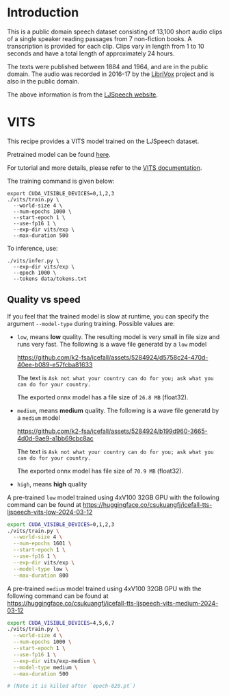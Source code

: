 # Introduction

This is a public domain speech dataset consisting of 13,100 short audio clips of a single speaker reading passages from 7 non-fiction books.
A transcription is provided for each clip.
Clips vary in length from 1 to 10 seconds and have a total length of approximately 24 hours.

The texts were published between 1884 and 1964, and are in the public domain.
The audio was recorded in 2016-17 by the [LibriVox](https://librivox.org/) project and is also in the public domain.

The above information is from the [LJSpeech website](https://keithito.com/LJ-Speech-Dataset/).

# VITS

This recipe provides a VITS model trained on the LJSpeech dataset.

Pretrained model can be found [here](https://huggingface.co/Zengwei/icefall-tts-ljspeech-vits-2024-02-28).

For tutorial and more details, please refer to the [VITS documentation](https://k2-fsa.github.io/icefall/recipes/TTS/ljspeech/vits.html).

The training command is given below:
```
export CUDA_VISIBLE_DEVICES=0,1,2,3
./vits/train.py \
  --world-size 4 \
  --num-epochs 1000 \
  --start-epoch 1 \
  --use-fp16 1 \
  --exp-dir vits/exp \
  --max-duration 500
```

To inference, use:
```
./vits/infer.py \
  --exp-dir vits/exp \
  --epoch 1000 \
  --tokens data/tokens.txt
```

## Quality vs speed

If you feel that the trained model is slow at runtime, you can specify the
argument `--model-type` during training. Possible values are:

  - `low`, means **low** quality. The resulting model is very small in file size
    and runs very fast. The following is a wave file generatd by a `low` model

    https://github.com/k2-fsa/icefall/assets/5284924/d5758c24-470d-40ee-b089-e57fcba81633

    The text is `Ask not what your country can do for you; ask what you can do for your country.`

    The exported onnx model has a file size of ``26.8 MB`` (float32).

  - `medium`, means **medium** quality.
    The following is a wave file generatd by a `medium` model

    https://github.com/k2-fsa/icefall/assets/5284924/b199d960-3665-4d0d-9ae9-a1bb69cbc8ac

    The text is `Ask not what your country can do for you; ask what you can do for your country.`

    The exported onnx model has file size of ``70.9 MB`` (float32).

  - `high`, means **high** quality

A pre-trained `low` model trained using 4xV100 32GB GPU with the following command can be found at
<https://huggingface.co/csukuangfj/icefall-tts-ljspeech-vits-low-2024-03-12>

```bash
export CUDA_VISIBLE_DEVICES=0,1,2,3
./vits/train.py \
  --world-size 4 \
  --num-epochs 1601 \
  --start-epoch 1 \
  --use-fp16 1 \
  --exp-dir vits/exp \
  --model-type low \
  --max-duration 800
```

A pre-trained `medium` model trained using 4xV100 32GB GPU with the following command can be found at
<https://huggingface.co/csukuangfj/icefall-tts-ljspeech-vits-medium-2024-03-12>
```bash
export CUDA_VISIBLE_DEVICES=4,5,6,7
./vits/train.py \
  --world-size 4 \
  --num-epochs 1000 \
  --start-epoch 1 \
  --use-fp16 1 \
  --exp-dir vits/exp-medium \
  --model-type medium \
  --max-duration 500

# (Note it is killed after `epoch-820.pt`)
```
